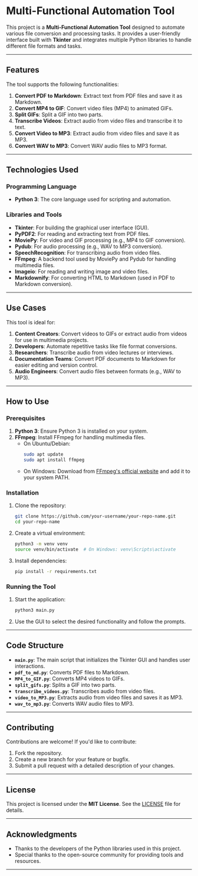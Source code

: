 # Multi-Functional Automation Tool

This project is a **Multi-Functional Automation Tool** designed to automate various file conversion and processing tasks. It provides a user-friendly interface built with **Tkinter** and integrates multiple Python libraries to handle different file formats and tasks.

---

## Features

The tool supports the following functionalities:

1. **Convert PDF to Markdown**: Extract text from PDF files and save it as Markdown.
2. **Convert MP4 to GIF**: Convert video files (MP4) to animated GIFs.
3. **Split GIFs**: Split a GIF into two parts.
4. **Transcribe Videos**: Extract audio from video files and transcribe it to text.
5. **Convert Video to MP3**: Extract audio from video files and save it as MP3.
6. **Convert WAV to MP3**: Convert WAV audio files to MP3 format.

---

## Technologies Used

### Programming Language
- **Python 3**: The core language used for scripting and automation.

### Libraries and Tools
- **Tkinter**: For building the graphical user interface (GUI).
- **PyPDF2**: For reading and extracting text from PDF files.
- **MoviePy**: For video and GIF processing (e.g., MP4 to GIF conversion).
- **Pydub**: For audio processing (e.g., WAV to MP3 conversion).
- **SpeechRecognition**: For transcribing audio from video files.
- **FFmpeg**: A backend tool used by MoviePy and Pydub for handling multimedia files.
- **Imageio**: For reading and writing image and video files.
- **Markdownify**: For converting HTML to Markdown (used in PDF to Markdown conversion).

---

## Use Cases

This tool is ideal for:
1. **Content Creators**: Convert videos to GIFs or extract audio from videos for use in multimedia projects.
2. **Developers**: Automate repetitive tasks like file format conversions.
3. **Researchers**: Transcribe audio from video lectures or interviews.
4. **Documentation Teams**: Convert PDF documents to Markdown for easier editing and version control.
5. **Audio Engineers**: Convert audio files between formats (e.g., WAV to MP3).

---

## How to Use

### Prerequisites
1. **Python 3**: Ensure Python 3 is installed on your system.
2. **FFmpeg**: Install FFmpeg for handling multimedia files.
   - On Ubuntu/Debian:
     ```bash
     sudo apt update
     sudo apt install ffmpeg
     ```
   - On Windows: Download from [FFmpeg's official website](https://ffmpeg.org/) and add it to your system PATH.

### Installation
1. Clone the repository:
   ```bash
   git clone https://github.com/your-username/your-repo-name.git
   cd your-repo-name
   ```

2. Create a virtual environment:
   ```bash
   python3 -m venv venv
   source venv/bin/activate  # On Windows: venv\Scripts\activate
   ```

3. Install dependencies:
   ```bash
   pip install -r requirements.txt
   ```

### Running the Tool
1. Start the application:
   ```bash
   python3 main.py
   ```

2. Use the GUI to select the desired functionality and follow the prompts.

---

## Code Structure

- **`main.py`**: The main script that initializes the Tkinter GUI and handles user interactions.
- **`pdf_to_md.py`**: Converts PDF files to Markdown.
- **`MP4_to_GIF.py`**: Converts MP4 videos to GIFs.
- **`split_gifs.py`**: Splits a GIF into two parts.
- **`transcribe_videos.py`**: Transcribes audio from video files.
- **`vídeo_to_MP3.py`**: Extracts audio from video files and saves it as MP3.
- **`wav_to_mp3.py`**: Converts WAV audio files to MP3.

---

## Contributing

Contributions are welcome! If you'd like to contribute:
1. Fork the repository.
2. Create a new branch for your feature or bugfix.
3. Submit a pull request with a detailed description of your changes.

---

## License

This project is licensed under the **MIT License**. See the [LICENSE](LICENSE) file for details.

---

## Acknowledgments

- Thanks to the developers of the Python libraries used in this project.
- Special thanks to the open-source community for providing tools and resources.

---
